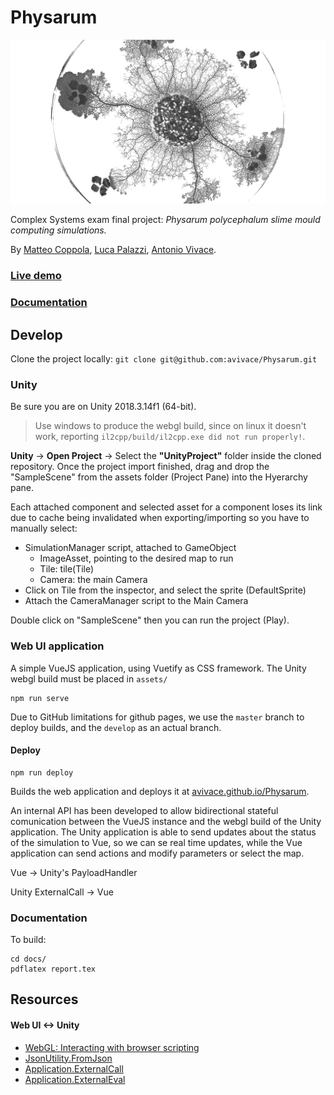 # Physarum

<img src="docs/Physarum_CNRS_2880x1500_BN.jpg"/>

Complex Systems exam final project: *Physarum polycephalum slime mould computing simulations.*

By [Matteo Coppola](https://github.com/matteocoppola), [Luca Palazzi](https://github.com/lucapalazzi), [Antonio Vivace](https://github.com/avivace).

### [Live demo](https://avivace.github.io/Physarum)

### [Documentation](slides.pdf)



## Develop

Clone the project locally: `git clone git@github.com:avivace/Physarum.git`

### Unity

Be sure you are on Unity 2018.3.14f1 (64-bit).

> Use windows to produce the webgl build, since on linux it doesn't work, reporting `il2cpp/build/il2cpp.exe did not run properly!`.

**Unity** -> **Open Project** -> Select the **"UnityProject"** folder inside the cloned repository. Once the project import finished, drag and drop the "SampleScene" from the assets folder (Project Pane) into the Hyerarchy pane.

Each attached component and selected asset for a component loses its link due to cache being invalidated when exporting/importing so you have to manually select:

- SimulationManager script, attached to GameObject
    + ImageAsset, pointing to the desired map to run
    + Tile: tile(Tile)
    + Camera: the main Camera
- Click on Tile from the inspector, and select the sprite (DefaultSprite)
- Attach the CameraManager script to the Main Camera

Double click on "SampleScene" then you can run the project (Play).

### Web UI application

A simple VueJS application, using Vuetify as CSS framework. 
The Unity webgl build must be placed in `assets/`


```
npm run serve
```

Due to GitHub limitations for github pages, we use the `master` branch to deploy builds, and the `develop` as an actual branch.

#### Deploy

```
npm run deploy
```

Builds the web application and deploys it at [avivace.github.io/Physarum](https://avivace.github.io/Physarum).

An internal API has been developed to allow bidirectional stateful comunication between the VueJS instance and the webgl build of the Unity application. The Unity application is able to send updates about the status of the simulation to Vue, so we can se real time updates, while the Vue application can send actions and modify parameters or select the map.

Vue -> Unity's PayloadHandler

Unity ExternalCall -> Vue

### Documentation

To build:
```
cd docs/
pdflatex report.tex
```

## Resources

#### Web UI <-> Unity

- [WebGL: Interacting with browser scripting](https://docs.unity3d.com/2018.4/Documentation/Manual/webgl-interactingwithbrowserscripting.html)
- [JsonUtility.FromJson](https://docs.unity3d.com/ScriptReference/JsonUtility.FromJson.html)
- [Application.ExternalCall](https://docs.unity3d.com/540/Documentation/ScriptReference/Application.ExternalCall.html)
- [Application.ExternalEval](https://docs.unity3d.com/540/Documentation/ScriptReference/Application.ExternalEval.html)
